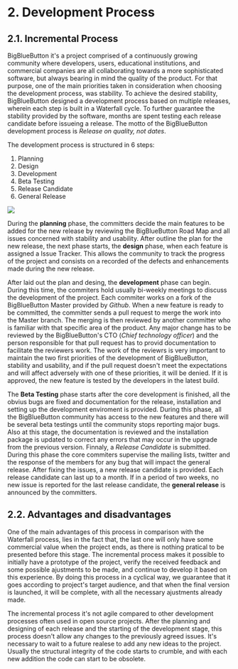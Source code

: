 # 2. Development Process

## 2.1. Incremental Process

BigBlueButton it's a project comprised of a continuously growing community where developers, users, educational institutions, and commercial companies are all collaborating towards a more sophisticated software, but always bearing in mind the quality of the product. For that purpose, one of the main priorities taken in consideration when choosing the development process, was stability. To achieve the desired stability, BigBlueButton designed a development process based on multiple releases, wherein each step is built in a Waterfall cycle. To further guarantee the stability provided by the software, months are spent testing each release candidate before issueing a release. The motto of the BigBlueButton development process is *Release on quality, not dates*.

The development process is structured in 6 steps:

1. Planning
2. Design
3. Development
4. Beta Testing
5. Release Candidate
6. General Release

<img src="http://agile-development-tools.com/wp-content/uploads/2010/10/iterative-development1.png">

During the **planning** phase, the committers decide the main features to be added for the new release by reviewing the BigBlueButton Road Map and all issues concerned with stability and usability. 
After outline the plan for the new release, the next phase starts, the **design** phase, when each feature is assigned a Issue Tracker. This allows the community to track the progress of the project and consists on a recorded of the defects and enhancements made during the new release.

After laid out the plan and desing, the **development** phase can begin. During this time, the commiters hold usually bi-weekly meetings to discuss the development of the project. Each commiter works on a fork of the BigBlueButton Master provided by *Github*. When a new feature is ready to be committed, the committer sends a pull request to merge the work into the Master branch. The merging is then reviewed by another committer who is familiar with that specific area of the product. Any major change has to be reviewed by the BigBlueButton's CTO (*Chief technology officer*) and the person responsible for that pull request has to provid documentation to facilitate the reviewers work. The work of the reviewrs is very important to maintain the two first priorities of the development of BigBlueButton, stability and usability, and if the pull request doesn't meet the expectations and will affect adversely with one of these priorities, it will be denied. If it is approved, the new feature is tested by the developers in the latest build. 

The **Beta Testing** phase starts after the core development is finished, all the obvius bugs are fixed and documentation for the release, installation and setting up the development enviroment is provided. During this phase, all the BigBlueButton community has access to the new features and there will be several beta testings until the community stops reporting major bugs. Also at this stage, the documentation is reviewed and the installation package is updated to correct any errors that may occur in the upgrade from the previous version. Finnaly, a *Release Candidate* is submitted. During this phase the core commiters supervise the mailing lists, twitter and the response of the members for any bug that will impact the general release. After fixing the issues, a new release candidate is provided. Each release candidate can last up to a month. If in a period of two weeks, no new issue is reported for the last release candidate, the **general release** is announced by the committers.

## 2.2. Advantages and disadvantages

One of the main advantages of this process in comparison with the Waterfall process, lies in the fact that, the last one will only have some commercial value when the project ends, as there is nothing pratical to be presented before this stage. The incremental process makes it possible to initially have a prototype of the project, verify the received feedback and some possible ajustments to be made, and continue to develop it based on this experience. By doing this process in a cyclical way, we guarantee that it goes according to project's target audience, and that when the final version is launched, it will be complete, with all the necessary ajustments already made.

The incremental process it's not agile compared to other development processes often used in open source projects. After the planning and designing of each release and the starting of the development stage, this process doesn't allow any changes to the previously agreed issues. It's necessary to wait to a future realese to add any new ideas to the project.
Usually the structural integrity of the code starts to crumble, and with each new addition the code can start to be obsolete.
